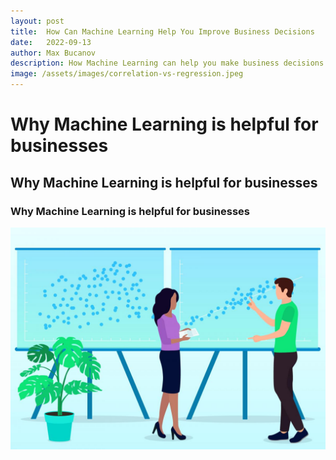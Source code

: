 ```yaml
---
layout: post
title:  How Can Machine Learning Help You Improve Business Decisions
date:   2022-09-13
author: Max Bucanov
description: How Machine Learning can help you make business decisions
image: /assets/images/correlation-vs-regression.jpeg
---
```


# Why Machine Learning is helpful for businesses
## Why Machine Learning is helpful for businesses
### Why Machine Learning is helpful for businesses

![Figure](https://raw.githubusercontent.com/maxbucanov/stat386-projects/main/assets/images/correlation-vs-regression.jpeg)
